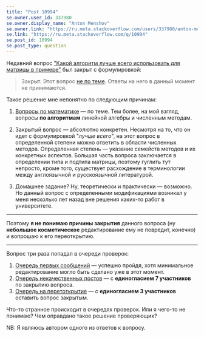```yaml
---
title: "Post 10994"
se.owner.user_id: 337980
se.owner.display_name: "Anton Menshov"
se.owner.link: "https://ru.meta.stackoverflow.com/users/337980/anton-menshov"
se.link: "https://ru.meta.stackoverflow.com/q/10994"
se.post_id: 10994
se.post_type: question
---
```

<p>Недавний вопрос <a href="https://ru.stackoverflow.com/q/1198802/337980">&quot;Какой алгоритм лучше всего использовать для матрицы в примере&quot;</a> был закрыт с формулировкой:</p>
<blockquote>
<p>Закрыт. Этот вопрос <a href="https://ru.stackoverflow.com/help/closed-questions">не по теме</a>. Ответы на него в данный момент не принимаются.</p>
</blockquote>
<p>Такое решение мне непонятно по следующим причинам:</p>
<ol>
<li><p><a href="https://ru.meta.stackoverflow.com/q/8683/337980">Вопросы по математике</a> — по теме. Тем более, на мой взгляд, вопросы <strong>по алгоритмам</strong> линейной алгебры и численным методам.</p>
</li>
<li><p>Закрытый вопрос — абсолютно конкретен. Несмотря на то, что он идет с формулировкой &quot;<em>лучше всего</em>&quot;, на этот вопрос в определенной степени можно ответить в области численных методов. Определенная степень — указание семейств методов и их конкретных аспектов. Большая часть вопроса заключается в определении типа и подтипа матрицы, поэтому гуглить тут непросто, кроме того, существует расхождение в терминологии между англоязычной и русскоязычной литературой.</p>
</li>
<li><p>Домашнее задание? Ну, теоретически и практически — возможно. Но данный вопрос с определенными модификациями возникал у меня несколько лет назад вне решения каких-то работ в университете.</p>
</li>
</ol>
<hr />
<p>Поэтому <strong>я не понимаю причины закрытия</strong> данного вопроса (ну <strong>небольшое косметическое</strong> редактирование ему не повредит, конечно) и вопрошаю к его переоткрытию.</p>
<hr />
<p>Вопрос три раза попадал в очереди проверок:</p>
<ol>
<li><a href="https://ru.stackoverflow.com/review/first-posts/536480">Очередь первых сообщений</a> — успешно пройдя, хотя минимальное редактирование могло быть сделано уже в этот момент.</li>
<li><a href="https://ru.stackoverflow.com/review/low-quality-posts/536484">Очередь некачественных постов</a> — с <strong>единогласием 7 участников</strong> по закрытию вопроса.</li>
<li><a href="https://ru.stackoverflow.com/review/reopen/536601">Очередь на перетоткрытие</a> — с <strong>единогласием 3 участников</strong> оставить вопрос закрытым.</li>
</ol>
<p>Что-то странное происходит в очередях проверок. Или я чего-то не понимаю? Чем оправдано такое решение проверяющих?</p>
<p>NB: Я являюсь автором одного из ответов к вопросу.</p>
